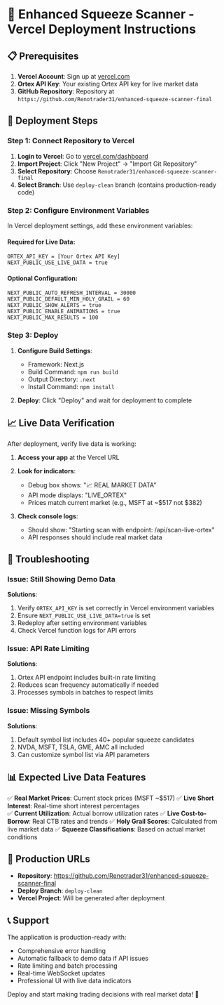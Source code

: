 # 🚀 Enhanced Squeeze Scanner - Vercel Deployment Instructions

## 📋 Prerequisites

1. **Vercel Account**: Sign up at [vercel.com](https://vercel.com)
2. **Ortex API Key**: Your existing Ortex API key for live market data
3. **GitHub Repository**: Repository at `https://github.com/Renotrader31/enhanced-squeeze-scanner-final`

## 🎯 Deployment Steps

### Step 1: Connect Repository to Vercel

1. **Login to Vercel**: Go to [vercel.com/dashboard](https://vercel.com/dashboard)
2. **Import Project**: Click "New Project" → "Import Git Repository"
3. **Select Repository**: Choose `Renotrader31/enhanced-squeeze-scanner-final`
4. **Select Branch**: Use `deploy-clean` branch (contains production-ready code)

### Step 2: Configure Environment Variables

In Vercel deployment settings, add these environment variables:

#### Required for Live Data:
```
ORTEX_API_KEY = [Your Ortex API Key]
NEXT_PUBLIC_USE_LIVE_DATA = true
```

#### Optional Configuration:
```
NEXT_PUBLIC_AUTO_REFRESH_INTERVAL = 30000
NEXT_PUBLIC_DEFAULT_MIN_HOLY_GRAIL = 60
NEXT_PUBLIC_SHOW_ALERTS = true
NEXT_PUBLIC_ENABLE_ANIMATIONS = true
NEXT_PUBLIC_MAX_RESULTS = 100
```

### Step 3: Deploy

1. **Configure Build Settings**:
   - Framework: Next.js
   - Build Command: `npm run build`
   - Output Directory: `.next`
   - Install Command: `npm install`

2. **Deploy**: Click "Deploy" and wait for deployment to complete

## 📈 Live Data Verification

After deployment, verify live data is working:

1. **Access your app** at the Vercel URL
2. **Look for indicators**:
   - Debug box shows: "📈 REAL MARKET DATA"
   - API mode displays: "LIVE_ORTEX"
   - Prices match current market (e.g., MSFT at ~$517 not $382)

3. **Check console logs**:
   - Should show: "Starting scan with endpoint: /api/scan-live-ortex"
   - API responses should include real market data

## 🔧 Troubleshooting

### Issue: Still Showing Demo Data
**Solutions**:
1. Verify `ORTEX_API_KEY` is set correctly in Vercel environment variables
2. Ensure `NEXT_PUBLIC_USE_LIVE_DATA=true` is set
3. Redeploy after setting environment variables
4. Check Vercel function logs for API errors

### Issue: API Rate Limiting
**Solutions**:
1. Ortex API endpoint includes built-in rate limiting
2. Reduces scan frequency automatically if needed
3. Processes symbols in batches to respect limits

### Issue: Missing Symbols
**Solutions**:
1. Default symbol list includes 40+ popular squeeze candidates
2. NVDA, MSFT, TSLA, GME, AMC all included
3. Can customize symbol list via API parameters

## 📊 Expected Live Data Features

✅ **Real Market Prices**: Current stock prices (MSFT ~$517)
✅ **Live Short Interest**: Real-time short interest percentages  
✅ **Current Utilization**: Actual borrow utilization rates
✅ **Live Cost-to-Borrow**: Real CTB rates and trends
✅ **Holy Grail Scores**: Calculated from live market data
✅ **Squeeze Classifications**: Based on actual market conditions

## 🎯 Production URLs

- **Repository**: https://github.com/Renotrader31/enhanced-squeeze-scanner-final
- **Deploy Branch**: `deploy-clean`
- **Vercel Project**: Will be generated after deployment

## 📞 Support

The application is production-ready with:
- Comprehensive error handling
- Automatic fallback to demo data if API issues
- Rate limiting and batch processing
- Real-time WebSocket updates
- Professional UI with live data indicators

Deploy and start making trading decisions with real market data! 🚀